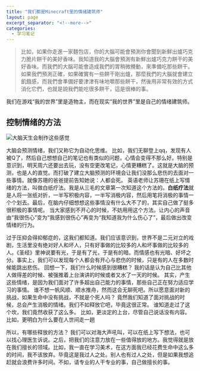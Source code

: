 ```yaml
---
title: "我们都是Minecraft里的情绪建筑师"
layout: page
excerpt_separator: "<!--more-->"
categories:
  - 学习笔记
---
```



> 比如，如果你走進一家麵包店，你的大腦可能會預測你會聞到新鮮出爐巧克力脆片餅干的美好香味。我知道我的大腦會預測有新鮮出爐巧克力餅干的美好香味。而我們的大腦可能會造成我們的胃稍微攪動，來準備吃那些餅干。如果我們預測正確，如果確實有一些餅干剛出爐，那麼我們的大腦就會建立飢餓感，而我們會準備好要津津有味地嚼那些餅干，然後用非常有效的方式消化它們，也就是說我們能吃很多餅干，這是很棒的事。 

<!--more-->
我们在游戏“我的世界”里是造物主，而在现实“我的世界”里是自己的情绪建筑师。
## 控制情绪的方法
![大脑天生会制作这些感觉](http://kg2000.gitee.io/kg2000/assets/images/TEDbrain.png)
 
大脑会预测情绪，我们又称它为自动化思维。
比如，我们无聊登上qq，发现有人被Q了，然后自己想想自己的笔记也有类似的问题，心情会变得不那么好。特别是意识到，明天周六还要出去玩，没有空更改笔记，心情更糟糕了。这就是大脑的预测，也是人的直觉。而打破了建立大脑预测的环境会让我们没那么悲伤的去面对一些事情。就像苏珊的爸爸提前告知她说：人都会死。
英语老师让苏珊在纸上写情绪的方法，叫做白纸疗法。我是从三毛的文章第一次知道这个方法的。**白纸疗法**就是人将一张纸对折，一半写积极内容，一半写消极内容，然后用笔将消极的事情一个个划去。最后，在脑内仔细想想这些事情没有什么大不了的，其实自己做了挺多很积极的事情呢。
当大家感到不开心的时候，不妨用用这个方法。让内心的声音由“我很伤心”变为“我感到很伤心”再变为“我知道我为什么伤心了”，最后做出改变情绪的行为。</p>

过于压抑会得抑郁症的，这我们都知道。我们应该意识到，世界不是二元对立的戏剧，生活里没有绝对好人和坏人，只有好事做的比较多的人和坏事做的比较多的人。《圣经》里神说要有光，于是有了光，于是有的暗。而情感也有光暗、好坏之分。事实上，我们可以发现每个人都会有开心与悲伤的时候，只是有的人在多数时候能跳出悲伤。
回想一下，我们什么时候感到很糟糕？
我的话是认为自己比其他人做得差的时候、被强推着上台演讲的时候或者又水了一天的时候。
其实，产生这些情绪，是因为我们面对了许多超出自己能力的事情，那些自己正在努力适应学习的事情。
谁不想一帆风顺、顺水推舟，然而这会无聊死吧。所以愿意面对新的挑战，如果生命中没有挑战，不就是个死人吗？
竟然我们知道了面对挑战的时候，总会产生消极的情绪。我们不如释放它吧，毕竟这很正常。
谁知道走过了这个坎，我们竟然收获了这么多。
比如，更淡定的上台，尽管自己说话没有内容。比如，更明白为什么要在人世间走一趟

所以，有哪些释放的方法？
我们可以对海大声吼叫，可以在纸上写下想法，也可以找心理医生诉说。之后，把我们的注意力放在一些值得放的地方。我觉得就是放在我们擅长的领域。比如，我一直在学习美术，在这方面我已经花费生命中这么多的时间，我不该放弃。毕竟这是我过人之处。别人也有过人之处，但是如果我想追赶就会浪费许多时间。不如，请专业的人干专业的事，自己做擅长的事。




